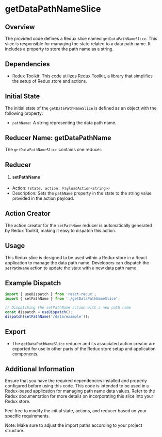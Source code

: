 # getDataPathNameSlice

## Overview
The provided code defines a Redux slice named `getDataPathNameSlice`. This slice is responsible for managing the state related to a data path name. It includes a property to store the path name as a string.

## Dependencies
- Redux Toolkit: This code utilizes Redux Toolkit, a library that simplifies the setup of Redux store and actions.

## Initial State
The initial state of the `getDataPathNameSlice` is defined as an object with the following property:
- `pathName:` A string representing the data path name.

## Reducer Name: getDataPathName
The `getDataPathNameSlice` contains one reducer:

## Reducer
1)  #### setPathName
- Action: `(state, action: PayloadAction<string>)`
- Description: Sets the `pathName` property in the state to the string value provided in the action payload.

## Action Creator
The action creator for the `setPathName` reducer is automatically generated by Redux Toolkit, making it easy to dispatch this action.

## Usage
This Redux slice is designed to be used within a Redux store in a React application to manage the data path name. Developers can dispatch the `setPathName` action to update the state with a new data path name.

## Example Dispatch
```jsx
import { useDispatch } from 'react-redux';
import { setPathName } from './getDataPathNameSlice';

// Dispatching the setPathName action with a new path name
const dispatch = useDispatch();
dispatch(setPathName('/data/example'));

```

## Export
- The `getDataPathNameSlice` reducer and its associated action creator are exported for use in other parts of the Redux store setup and application components.

## Additional Information
Ensure that you have the required dependencies installed and properly configured before using this code. This code is intended to be used in a Redux-based application for managing path name data values. Refer to the Redux documentation for more details on incorporating this slice into your Redux store.

Feel free to modify the initial state, actions, and reducer based on your specific requirements.

Note: Make sure to adjust the import paths according to your project structure.
